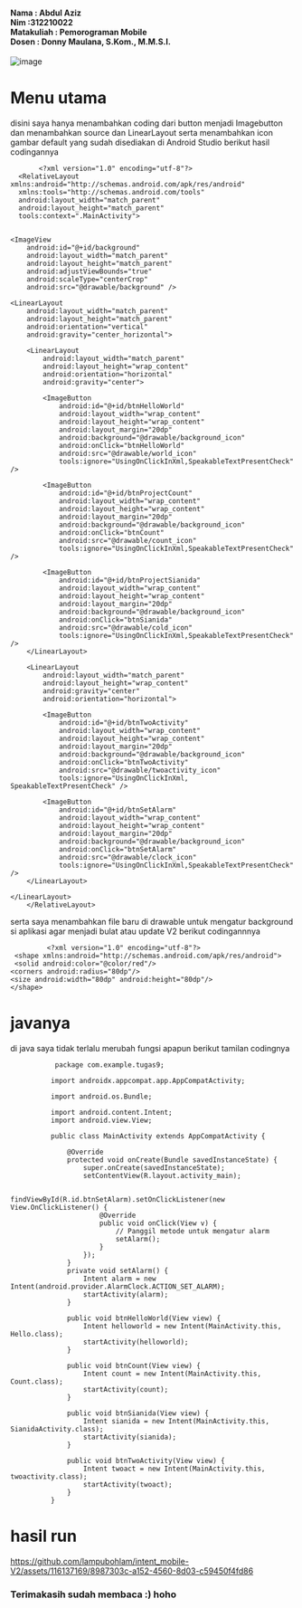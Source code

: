 <h4>Nama : Abdul Aziz
<br>Nim :312210022
<br>Matakuliah : Pemorograman Mobile
<br>Dosen   : Donny Maulana, S.Kom., M.M.S.I.</h4>

![image](https://github.com/lampubohlam/intent_mobile-V2/assets/116137169/8d904078-b92f-4cb9-b708-95d6da30177b)



# Menu utama
  disini saya hanya menambahkan coding dari button menjadi Imagebutton dan menambahkan source dan LinearLayout serta menambahkan icon gambar default yang sudah disediakan di Android Studio berikut hasil codingannya

           <?xml version="1.0" encoding="utf-8"?>
      <RelativeLayout xmlns:android="http://schemas.android.com/apk/res/android"
      xmlns:tools="http://schemas.android.com/tools"
      android:layout_width="match_parent"
      android:layout_height="match_parent"
      tools:context=".MainActivity">


    <ImageView
        android:id="@+id/background"
        android:layout_width="match_parent"
        android:layout_height="match_parent"
        android:adjustViewBounds="true"
        android:scaleType="centerCrop"
        android:src="@drawable/background" />

    <LinearLayout
        android:layout_width="match_parent"
        android:layout_height="match_parent"
        android:orientation="vertical"
        android:gravity="center_horizontal">

        <LinearLayout
            android:layout_width="match_parent"
            android:layout_height="wrap_content"
            android:orientation="horizontal"
            android:gravity="center">

            <ImageButton
                android:id="@+id/btnHelloWorld"
                android:layout_width="wrap_content"
                android:layout_height="wrap_content"
                android:layout_margin="20dp"
                android:background="@drawable/background_icon"
                android:onClick="btnHelloWorld"
                android:src="@drawable/world_icon"
                tools:ignore="UsingOnClickInXml,SpeakableTextPresentCheck" />

            <ImageButton
                android:id="@+id/btnProjectCount"
                android:layout_width="wrap_content"
                android:layout_height="wrap_content"
                android:layout_margin="20dp"
                android:background="@drawable/background_icon"
                android:onClick="btnCount"
                android:src="@drawable/count_icon"
                tools:ignore="UsingOnClickInXml,SpeakableTextPresentCheck" />

            <ImageButton
                android:id="@+id/btnProjectSianida"
                android:layout_width="wrap_content"
                android:layout_height="wrap_content"
                android:layout_margin="20dp"
                android:background="@drawable/background_icon"
                android:onClick="btnSianida"
                android:src="@drawable/cold_icon"
                tools:ignore="UsingOnClickInXml,SpeakableTextPresentCheck" />
        </LinearLayout>

        <LinearLayout
            android:layout_width="match_parent"
            android:layout_height="wrap_content"
            android:gravity="center"
            android:orientation="horizontal">

            <ImageButton
                android:id="@+id/btnTwoActivity"
                android:layout_width="wrap_content"
                android:layout_height="wrap_content"
                android:layout_margin="20dp"
                android:background="@drawable/background_icon"
                android:onClick="btnTwoActivity"
                android:src="@drawable/twoactivity_icon"
                tools:ignore="UsingOnClickInXml, SpeakableTextPresentCheck" />

            <ImageButton
                android:id="@+id/btnSetAlarm"
                android:layout_width="wrap_content"
                android:layout_height="wrap_content"
                android:layout_margin="20dp"
                android:background="@drawable/background_icon"
                android:onClick="btnSetAlarm"
                android:src="@drawable/clock_icon"
                tools:ignore="UsingOnClickInXml,SpeakableTextPresentCheck" />
        </LinearLayout>

    </LinearLayout>
        </RelativeLayout>


serta saya menambahkan file baru di drawable untuk mengatur background si aplikasi agar menjadi bulat atau update V2
berikut codingannnya

             <?xml version="1.0" encoding="utf-8"?>
     <shape xmlns:android="http://schemas.android.com/apk/res/android">
     <solid android:color="@color/red"/>
    <corners android:radius="80dp"/>
    <size android:width="80dp" android:height="80dp"/>
    </shape>
# javanya 
di java saya tidak terlalu merubah fungsi apapun berikut tamilan codingnya



               package com.example.tugas9;
              
              import androidx.appcompat.app.AppCompatActivity;
              
              import android.os.Bundle;
              
              import android.content.Intent;
              import android.view.View;
              
              public class MainActivity extends AppCompatActivity {
              
                  @Override
                  protected void onCreate(Bundle savedInstanceState) {
                      super.onCreate(savedInstanceState);
                      setContentView(R.layout.activity_main);
              
                      findViewById(R.id.btnSetAlarm).setOnClickListener(new View.OnClickListener() {
                          @Override
                          public void onClick(View v) {
                              // Panggil metode untuk mengatur alarm
                              setAlarm();
                          }
                      });
                  }
                  private void setAlarm() {
                      Intent alarm = new Intent(android.provider.AlarmClock.ACTION_SET_ALARM);
                      startActivity(alarm);
                  }
              
                  public void btnHelloWorld(View view) {
                      Intent helloworld = new Intent(MainActivity.this, Hello.class);
                      startActivity(helloworld);
                  }
              
                  public void btnCount(View view) {
                      Intent count = new Intent(MainActivity.this, Count.class);
                      startActivity(count);
                  }
              
                  public void btnSianida(View view) {
                      Intent sianida = new Intent(MainActivity.this, SianidaActivity.class);
                      startActivity(sianida);
                  }
              
                  public void btnTwoActivity(View view) {
                      Intent twoact = new Intent(MainActivity.this, twoactivity.class);
                      startActivity(twoact);
                  }
              }
# hasil run

https://github.com/lampubohlam/intent_mobile-V2/assets/116137169/8987303c-a152-4560-8d03-c59450f4fd86



<h3>Terimakasih sudah membaca :) hoho </h3>





   
